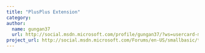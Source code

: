 ```yaml
---
title: "PlusPlus Extension"
category: 
author:
  name: gungan37
  url: http://social.msdn.microsoft.com/profile/gungan37/?ws=usercard-mini
project_url: http://social.msdn.microsoft.com/Forums/en-US/smallbasic/thread/6430c208-b312-415b-a81f-1ccbce02b26f
---
```

